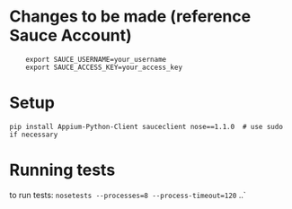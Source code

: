 # Changes to be made (reference Sauce Account)

```
	export SAUCE_USERNAME=your_username
	export SAUCE_ACCESS_KEY=your_access_key
```

# Setup
`pip install Appium-Python-Client sauceclient nose==1.1.0  # use sudo if necessary`

# Running tests
to run tests: `nosetests --processes=8 --process-timeout=120`
..` 

